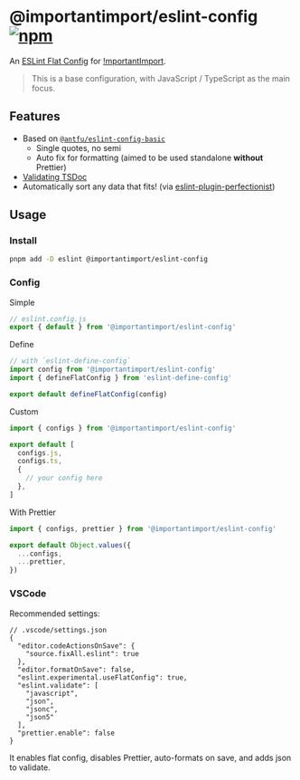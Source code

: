 # @importantimport/eslint-config [![npm](https://img.shields.io/npm/v/@importantimport/eslint-config)](https://npmjs.com/package/@importantimport/eslint-config)

An [ESLint Flat Config](https://eslint.org/docs/latest/use/configure/configuration-files-new) for [!mportantImport](https://github.com/importantimport).

> This is a base configuration, with JavaScript / TypeScript as the main focus.

## Features

- Based on [`@antfu/eslint-config-basic`](https://github.com/antfu/eslint-config/tree/main/packages/eslint-config-basic)
  - Single quotes, no semi
  - Auto fix for formatting (aimed to be used standalone **without** Prettier)
- [Validating TSDoc](https://github.com/microsoft/tsdoc/tree/main/eslint-plugin)
- Automatically sort any data that fits! (via [eslint-plugin-perfectionist](https://github.com/azat-io/eslint-plugin-perfectionist))

## Usage

### Install

```bash
pnpm add -D eslint @importantimport/eslint-config
```

### Config

Simple

```js
// eslint.config.js
export { default } from '@importantimport/eslint-config'
```

Define

```js
// with `eslint-define-config`
import config from '@importantimport/eslint-config'
import { defineFlatConfig } from 'eslint-define-config'

export default defineFlatConfig(config)
```

Custom

```js
import { configs } from '@importantimport/eslint-config'

export default [
  configs.js,
  configs.ts,
  {
    // your config here
  },
]
```

With Prettier

```js
import { configs, prettier } from '@importantimport/eslint-config'

export default Object.values({
  ...configs,
  ...prettier,
})
```

### VSCode

Recommended settings:

```jsonc
// .vscode/settings.json
{
  "editor.codeActionsOnSave": {
    "source.fixAll.eslint": true
  },
  "editor.formatOnSave": false,
  "eslint.experimental.useFlatConfig": true,
  "eslint.validate": [
    "javascript",
    "json",
    "jsonc",
    "json5"
  ],
  "prettier.enable": false
}
```

It enables flat config, disables Prettier, auto-formats on save, and adds json to validate.
